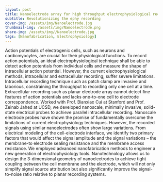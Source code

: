 ```yaml
---
layout: post
title: Nanoelectrode array for high throughput electrophysiological recording
subtitle: Revolutionizing the ephy recording 
cover-img: /assets/img/Nanoelectrode.jpg
thumbnail-img: /assets/img/Nanoelectrode.png
share-img: /assets/img//Nanoelectrode.jpg
tags: [Nanofabrication, Electrophysiology]
---
```


    

Action potentials of electrogenic cells, such as neurons and cardiomyocytes, are crucial for their physiological functions. To record action potentials, an ideal electrophysiological technique shall be able to detect action potentials from individual cells and measure the shape of intracellular action potential. However, the current electrophysiological methods, intracellular and extracellular recording, suffer severe limitations. Intracellular recording technique such as patch clamp are invasive and laborious, constraining the throughput to recording only one cell at a time. Extracellular recording such as planar electrode array cannot detect fine features of action potentials and lacks one-to-one cell to electrode correspondence. Worked with Prof. Bianxiao Cui at Stanford and Prof. Zeinab Jahed at UCSD, we developed nanoscale, minimally invasive, solid-state electrical probes to achieve parallel intracellular recording. Nanoscale electrode probes have shown the promise of fundamentally overcome the limitations of current electrophysiology techniques. However, the recorded signals using similar nanoelectrodes often show large variations. From electrical modeling of the cell-electrode interface, we identify two primary factors that would affect the signal amplitude and the signal variations – the membrane-to electrode sealing resistance and the membrane access resistance.  We employed advanced nanofabrication methods to engineer a new generation of electrophysiology tools. Nanotechnology allows us to design the 3-dimensional geometry of nanoelectrodes to achieve tight coupling between the cell membrane and the electrode, which will not only simplify signal source attribution but also significantly improve the signal-to-noise ratio relative to planar recording systems. 
